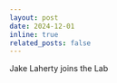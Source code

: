```yaml
---
layout: post
date: 2024-12-01 
inline: true
related_posts: false
---
```


Jake Laherty joins the Lab 
